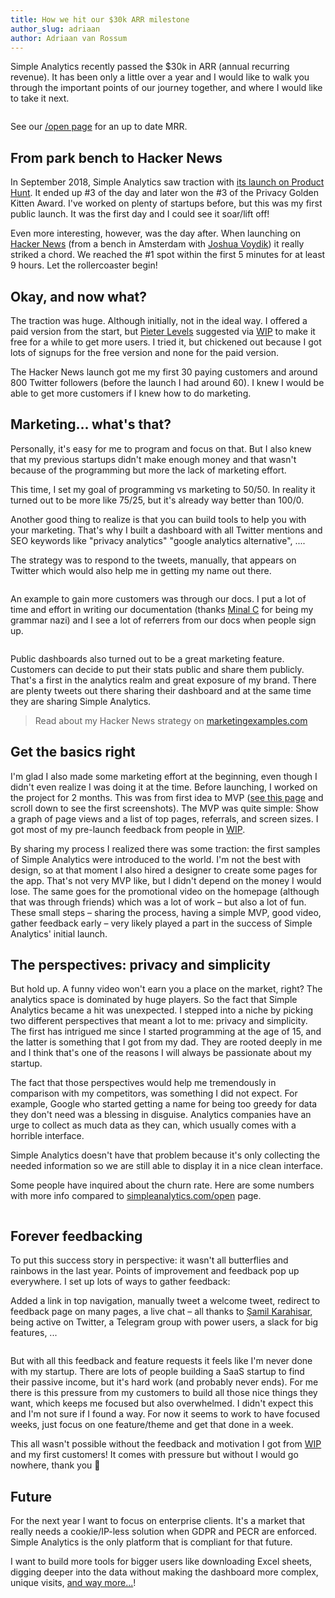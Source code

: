 ```yaml
---
title: How we hit our $30k ARR milestone
author_slug: adriaan
author: Adriaan van Rossum
---
```


Simple Analytics recently passed the $30k in ARR (annual recurring revenue). It has been only a little over a year and I would like to walk you through the important points of our journey together, and where I would like to take it next.

<img class="border" src="/images/30k/stripe-mrr.jpg" alt="">
<p class="caption">See our <a href="https://simpleanalytics.com/open">/open page</a> for an up to date MRR.</p>

## From park bench to Hacker News

In September 2018, Simple Analytics saw traction with [its launch on Product Hunt](https://www.producthunt.com/posts/simple-analytics). It ended up #3 of the day and later won the #3 of the Privacy Golden Kitten Award. I've worked on plenty of startups before, but this was my first public launch. It was the first day and I could see it soar/lift off!

Even more interesting, however, was the day after. When launching on [Hacker News](https://news.ycombinator.com/item?id=18024277) (from a bench in Amsterdam with [Joshua Voydik](https://twitter.com/joshuavoydik)) it really striked a chord. We reached the #1 spot within the first 5 minutes for at least 9 hours. Let the rollercoaster begin!

## Okay, and now what?

The traction was huge. Although initially, not in the ideal way. I offered a paid version from the start, but [Pieter Levels](https://twitter.com/levelsio) suggested via [WIP](https://wip.chat) to make it free for a while to get more users. I tried it, but chickened out because I got lots of signups for the free version and none for the paid version.

The Hacker News launch got me my first 30 paying customers and around 800 Twitter followers (before the launch I had around 60). I knew I would be able to get more customers if I knew how to do marketing.

## Marketing... what's that?

Personally, it's easy for me to program and focus on that. But I also knew that my previous startups didn't make enough money and that wasn't because of the programming but more the lack of marketing effort.

This time, I set my goal of programming vs marketing to 50/50. In reality it turned out to be more like 75/25, but it's already way better than 100/0.

Another good thing to realize is that you can build tools to help you with your marketing. That's why I built a dashboard with all Twitter mentions and SEO keywords like "privacy analytics" "google analytics alternative", ....

The strategy was to respond to the tweets, manually, that appears on Twitter which would also help me in getting my name out there.


<img class="border" src="/images/30k/admin-tweets.jpg" alt="">


An example to gain more customers was through our docs. I put a lot of time and effort in writing our documentation (thanks [Minal C](https://twitter.com/thoughtbar_) for being my grammar nazi) and I see a lot of referrers from our docs when people sign up.

<img class="border" src="/images/30k/docs.jpg" alt="">

Public dashboards also turned out to be a great marketing feature. Customers can decide to put their stats public and share them publicly. That's a first in the analytics realm and great exposure of my brand. There are plenty tweets out there sharing their dashboard and at the same time they are sharing Simple Analytics.

> Read about my Hacker News strategy on [marketingexamples.com](https://marketingexamples.com/content/drive-traffic-from-hacker-news)

## Get the basics right

I'm glad I also made some marketing effort at the beginning, even though I didn't even realize I was doing it at the time. Before launching, I worked on the project for 2 months. This was from first idea to MVP ([see this page](https://wip.chat/products/1667/done) and scroll down to see the first screenshots). The MVP was quite simple: Show a graph of page views and a list of top pages, referrals, and screen sizes. I got most of my pre-launch feedback from people in [WIP](https://wip.chat).

By sharing my process I realized there was some traction: the first samples of Simple Analytics were introduced to the world. I'm not the best with design, so at that moment I also hired a designer to create some pages for the app. That's not very MVP like, but I didn't depend on the money I would lose. The same goes for the promotional video on the homepage (although that was through friends) which was a lot of work – but also a lot of fun. These small steps – sharing the process, having a simple MVP, good video, gather feedback early – very likely played a part in the success of Simple Analytics' initial launch.

## The perspectives: privacy and simplicity

But hold up. A funny video won't earn you a place on the market, right? The analytics space is dominated by huge players. So the fact that Simple Analytics became a hit was unexpected.
I stepped into a niche by picking two different perspectives that meant a lot to me: privacy and simplicity. The first has intrigued me since I started programming at the age of 15, and the latter is something that I got from my dad. They are rooted deeply in me and I think that's one of the reasons I will always be passionate about my startup.

The fact that those perspectives would help me tremendously in comparison with my competitors, was something I did not expect. For example, Google who started getting a name for being too greedy for data they don't need was a blessing in disguise. Analytics companies have an urge to collect as much data as they can, which usually comes with a horrible interface.

Simple Analytics doesn't have that problem because it's only collecting the needed information so we are still able to display it in a nice clean interface.

Some people have inquired about the churn rate. Here are some numbers with more info compared to [simpleanalytics.com/open](https://simpleanalytics.com/open) page.

<img class="border" src="/images/30k/stripe-churn.jpg" alt="">

## Forever feedbacking

To put this success story in perspective: it wasn't all butterflies and rainbows in the last year. Points of improvement and feedback pop up everywhere. I set up lots of ways to gather feedback:

Added a link in top navigation, manually tweet a welcome tweet, redirect to feedback page on many pages, a live chat – all thanks to [Şamil Karahisar](https://twitter.com/samilkarahisar), being active on Twitter, a Telegram group with power users, a slack for big features, ...

<img class="border" src="/images/30k/admin-subscriptions.jpg" alt="">

But with all this feedback and feature requests it feels like I'm never done with my startup. There are lots of people building a SaaS startup to find their passive income, but it's hard work (and probably never ends). For me there is this pressure from my customers to build all those nice things they want, which keeps me focused but also overwhelmed. I didn't expect this and I'm not sure if I found a way. For now it seems to work to have focused weeks, just focus on one feature/theme and get that done in a week.

This all wasn't possible without the feedback and motivation I got from [WIP](https://wip.chat) and my first customers! It comes with pressure but without I would go nowhere, thank you 🙏

## Future

For the next year I want to focus on enterprise clients. It's a market that really needs a cookie/IP-less solution when GDPR and PECR are enforced. Simple Analytics is the only platform that is compliant for that future.

I want to build more tools for bigger users like downloading Excel sheets, digging deeper into the data without making the dashboard more complex, unique visits, [and way more...](https://simpleanalytics.com/roadmap)!
